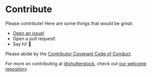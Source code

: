 # Contribute

Please contribute! Here are some things that would be great:
- [Open an issue!](https://github.com/shutterstock/bigstock-node-client/issues/new)
- Open a pull request!
- Say hi! :wave:

Please abide by the [Contributor Covenant Code of Conduct](CODE_OF_CONDUCT.md).

For more on contributing at [@shutterstock](https://github.com/shutterstock), check out [our welcome repository](https://github.com/shutterstock/welcome).
